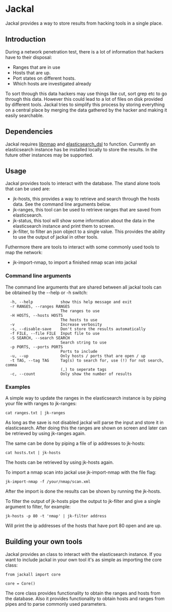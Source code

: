 # Jackal
Jackal provides a way to store results from hacking tools in a single place.


## Introduction
During a network penetration test, there is a lot of information that hackers have to their disposal:
- Ranges that are in use
- Hosts that are up.
- Port states on different hosts.
- Which hosts are investigated already

To sort through this data hackers may use things like cut, sort grep etc to go through this data. However this could lead to a lot of files on disk provided by different tools.
Jackal tries to simplify this process by storing everything on a central place by merging the data gathered by the hacker and making it easily searchable.


## Dependencies

Jackal requires [libnmap](https://github.com/savon-noir/python-libnmap) and [elasticsearch_dsl](https://github.com/elastic/elasticsearch-dsl-py) to function.
Currently an elasticsearch instance has be installed locally to store the results. In the future other instances may be supported.


## Usage

Jackal provides tools to interact with the database. The stand alone tools that can be used are:
- jk-hosts, this provides a way to retrieve and search through the hosts data. See the command line arguments below.
- jk-ranges, this tool can be used to retrieve ranges that are saved from elasticsearch.
- jk-status, this tool will show some information about the data in the elasticsearch instance and print them to screen.
- jk-filter, to filter an json object to a single value. This provides the ability to use the output of jackal in other tools.

Futhermore there are tools to interact with some commonly used tools to map the network:
- jk-import-nmap, to import a finished nmap scan into jackal

### Command line arguments
The command line arguments that are shared between all jackal tools can be obtained by the --help or -h switch:
```
  -h, --help            show this help message and exit
  -r RANGES, --ranges RANGES
                        The ranges to use
  -H HOSTS, --hosts HOSTS
                        The hosts to use
  -v                    Increase verbosity
  -s, --disable-save    Don't store the results automatically
  -f FILE, --file FILE  Input file to use
  -S SEARCH, --search SEARCH
                        Search string to use
  -p PORTS, --ports PORTS
                        Ports to include
  -u, --up              Only hosts / ports that are open / up
  -t TAG, --tag TAG     Tag(s) to search for, use (!) for not search, comma
                        (,) to seperate tags
  -c, --count           Only show the number of results
```

### Examples

A simple way to update the ranges in the elasticsearch instance is by piping your file with ranges to jk-ranges:
```
cat ranges.txt | jk-ranges
```
As long as the save is not disabled jackal will parse the input and store it in elasticsearch.
After doing this the ranges are shown on screen and later can be retrieved by using jk-ranges again.

The same can be done by piping a file of ip addresses to jk-hosts:
```
cat hosts.txt | jk-hosts
```

The hosts can be retrieved by using jk-hosts again.

To import a nmap scan into jackal use jk-import-nmap with the file flag:
```
jk-import-nmap -f /your/nmap/scan.xml
```
After the import is done the results can be shown by running the jk-hosts.

To filter the output of jk-hosts pipe the output to jk-filter and give a single argument to filter, for example:
```
jk-hosts -p 80 -t 'nmap' | jk-filter address
```
Will print the ip addresses of the hosts that have port 80 open and are up.


## Building your own tools
Jackal provides an class to interact with the elasticsearch instance. If you want to include jackal in your own tool it's as simple as importing the core class:
```
from jackall import core

core = Core()
```
The core class provides functionality to obtain the ranges and hosts from the database. Also it provides functionality to obtain hosts and ranges from pipes and to parse commonly used parameters.
